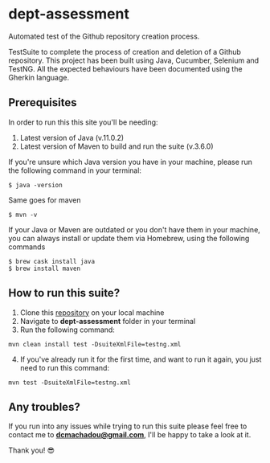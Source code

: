 # dept-assessment
Automated test of the Github repository creation process.

TestSuite to complete the process of creation and deletion of a Github repository.
This project has been built using Java, Cucumber, Selenium and TestNG. All the expected behaviours have been documented using the Gherkin language. 

## Prerequisites
In order to run this this site you'll be needing:
1. Latest version of Java (v.11.0.2)
1. Latest version of Maven to build and run the suite (v.3.6.0)

If you're unsure which Java version you have in your machine, please run
the following command in your terminal: 
```
$ java -version 
```
Same goes for maven
```
$ mvn -v 
```
If your Java or Maven are outdated or you don't have them in your machine, 
you can always install or update them via Homebrew,
using the following commands

```
$ brew cask install java 
$ brew install maven
```

## How to run this suite?
1. Clone this [repository](https://github.com/c-machado/dept-assessment) on your local machine
1. Navigate to **dept-assessment** folder in your terminal
1. Run the following command:
```
mvn clean install test -DsuiteXmlFile=testng.xml 
```
4. If you've already run it for the first time, and want to run it again, you
just need to run this command:
```
mvn test -DsuiteXmlFile=testng.xml 
```

## Any troubles?

If you run into any issues while trying to run this suite please feel 
free to contact me to **dcmachadou@gmail.com**, I'll be happy to take a look at it.   

Thank you! 
:sunglasses: